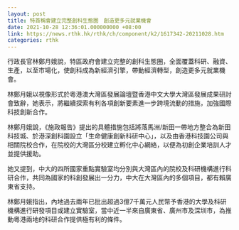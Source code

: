 ```yaml
---
layout: post
title: 特首稱會建立完整創科生態圈　創造更多元就業機會
date: 2021-10-28 12:36:01.000000000 +08:00
link: https://news.rthk.hk/rthk/ch/component/k2/1617342-20211028.htm
categories: rthk
---
```


行政長官林鄭月娥說，特區政府會建立完整的創科生態圈，全面覆蓋科研、融資、生產，以至市場化，使創科成為新經濟引擎，帶動經濟轉型，創造更多元就業機會。

林鄭月娥以視像形式於粵港澳大灣區發展論壇暨香港中文大學大灣區發展成果研討會致辭，她表示，將繼續探索有利各項創新要素進一步跨境流動的措施，加強國際科技創新合作。

林鄭月娥說，《施政報告》提出的具體措施包括將落馬洲/新田一帶地方整合為新田科技城、於港深創科園設立「生命健康創新科研中心」，以及由香港科技園公司與相關院校合作，在院校的大灣區分校建立孵化中心網絡，以便為初創企業培訓人才並提供援助。

她又提到，中大的四所國家重點實驗室均分別與大灣區內的院校及科研機構進行科研合作，共同為國家的科創發展出一分力，中大在大灣區內的多個項目，都有賴廣東省支持。

林鄭月娥指出，內地過去兩年已批出超過3億7千萬元人民幣予香港的大學及科研機構進行研發項目或建立實驗室，當中近一半來自廣東省、廣州市及深圳市，為推動粵港兩地的科研合作提供極有利的條件。　
